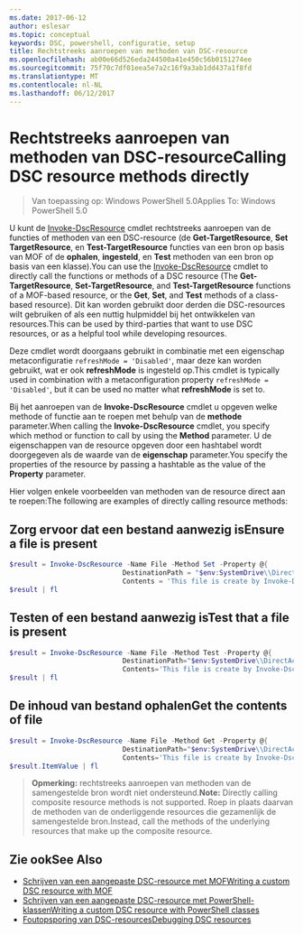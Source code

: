 ```yaml
---
ms.date: 2017-06-12
author: eslesar
ms.topic: conceptual
keywords: DSC, powershell, configuratie, setup
title: Rechtstreeks aanroepen van methoden van DSC-resource
ms.openlocfilehash: ab00e66d526eda244500a41e450c56b0151274ee
ms.sourcegitcommit: 75f70c7df01eea5e7a2c16f9a3ab1dd437a1f8fd
ms.translationtype: MT
ms.contentlocale: nl-NL
ms.lasthandoff: 06/12/2017
---
```

# <a name="calling-dsc-resource-methods-directly"></a><span data-ttu-id="030b4-103">Rechtstreeks aanroepen van methoden van DSC-resource</span><span class="sxs-lookup"><span data-stu-id="030b4-103">Calling DSC resource methods directly</span></span>

><span data-ttu-id="030b4-104">Van toepassing op: Windows PowerShell 5.0</span><span class="sxs-lookup"><span data-stu-id="030b4-104">Applies To: Windows PowerShell 5.0</span></span>

<span data-ttu-id="030b4-105">U kunt de [Invoke-DscResource](https://technet.microsoft.com/en-us/library/mt517869.aspx) cmdlet rechtstreeks aanroepen van de functies of methoden van een DSC-resource (de **Get-TargetResource**, **Set TargetResource**, en  **Test-TargetResource** functies van een bron op basis van MOF of de **ophalen**, **ingesteld**, en **Test** methoden van een bron op basis van een klasse).</span><span class="sxs-lookup"><span data-stu-id="030b4-105">You can use the [Invoke-DscResource](https://technet.microsoft.com/en-us/library/mt517869.aspx) cmdlet to directly call the functions or methods of a DSC resource (The **Get-TargetResource**, **Set-TargetResource**, and **Test-TargetResource** functions of a MOF-based resource, or the **Get**, **Set**, and **Test** methods of a class-based resource).</span></span> <span data-ttu-id="030b4-106">Dit kan worden gebruikt door derden die DSC-resources wilt gebruiken of als een nuttig hulpmiddel bij het ontwikkelen van resources.</span><span class="sxs-lookup"><span data-stu-id="030b4-106">This can be used by third-parties that want to use DSC resources, or as a helpful tool while developing resources.</span></span> 

<span data-ttu-id="030b4-107">Deze cmdlet wordt doorgaans gebruikt in combinatie met een eigenschap metaconfiguratie `refreshMode = 'Disabled'`, maar deze kan worden gebruikt, wat er ook **refreshMode** is ingesteld op.</span><span class="sxs-lookup"><span data-stu-id="030b4-107">This cmdlet is typically used in combination with a metaconfiguration property `refreshMode = 'Disabled'`, but it can be used no matter what **refreshMode** is set to.</span></span>

<span data-ttu-id="030b4-108">Bij het aanroepen van de **Invoke-DscResource** cmdlet u opgeven welke methode of functie aan te roepen met behulp van de **methode** parameter.</span><span class="sxs-lookup"><span data-stu-id="030b4-108">When calling the **Invoke-DscResource** cmdlet, you specify which method or function to call by using the **Method** parameter.</span></span> <span data-ttu-id="030b4-109">U de eigenschappen van de resource opgeven door een hashtabel wordt doorgegeven als de waarde van de **eigenschap** parameter.</span><span class="sxs-lookup"><span data-stu-id="030b4-109">You specify the properties of the resource by passing a hashtable as the value of the **Property** parameter.</span></span>

<span data-ttu-id="030b4-110">Hier volgen enkele voorbeelden van methoden van de resource direct aan te roepen:</span><span class="sxs-lookup"><span data-stu-id="030b4-110">The following are examples of directly calling resource methods:</span></span>

## <a name="ensure-a-file-is-present"></a><span data-ttu-id="030b4-111">Zorg ervoor dat een bestand aanwezig is</span><span class="sxs-lookup"><span data-stu-id="030b4-111">Ensure a file is present</span></span>

```powershell
$result = Invoke-DscResource -Name File -Method Set -Property @{
                            DestinationPath = "$env:SystemDrive\\DirectAccess.txt";
                            Contents = 'This file is create by Invoke-DscResource'} -Verbose
$result | fl
```

## <a name="test-that-a-file-is-present"></a><span data-ttu-id="030b4-112">Testen of een bestand aanwezig is</span><span class="sxs-lookup"><span data-stu-id="030b4-112">Test that a file is present</span></span>

```powershell
$result = Invoke-DscResource -Name File -Method Test -Property @{
                            DestinationPath="$env:SystemDrive\\DirectAccess.txt";
                            Contents='This file is create by Invoke-DscResource'} -Verbose
$result | fl
```

## <a name="get-the-contents-of-file"></a><span data-ttu-id="030b4-113">De inhoud van bestand ophalen</span><span class="sxs-lookup"><span data-stu-id="030b4-113">Get the contents of file</span></span>

```powershell
$result = Invoke-DscResource -Name File -Method Get -Property @{
                            DestinationPath="$env:SystemDrive\\DirectAccess.txt";
                            Contents='This file is create by Invoke-DscResource'} -Verbose
$result.ItemValue | fl
```

><span data-ttu-id="030b4-114">**Opmerking:** rechtstreeks aanroepen van methoden van de samengestelde bron wordt niet ondersteund.</span><span class="sxs-lookup"><span data-stu-id="030b4-114">**Note:** Directly calling composite resource methods is not supported.</span></span> <span data-ttu-id="030b4-115">Roep in plaats daarvan de methoden van de onderliggende resources die gezamenlijk de samengestelde bron.</span><span class="sxs-lookup"><span data-stu-id="030b4-115">Instead, call the methods of the underlying resources that make up the composite resource.</span></span>

## <a name="see-also"></a><span data-ttu-id="030b4-116">Zie ook</span><span class="sxs-lookup"><span data-stu-id="030b4-116">See Also</span></span>
- [<span data-ttu-id="030b4-117">Schrijven van een aangepaste DSC-resource met MOF</span><span class="sxs-lookup"><span data-stu-id="030b4-117">Writing a custom DSC resource with MOF</span></span>](authoringResourceMOF.md) 
- [<span data-ttu-id="030b4-118">Schrijven van een aangepaste DSC-resource met PowerShell-klassen</span><span class="sxs-lookup"><span data-stu-id="030b4-118">Writing a custom DSC resource with PowerShell classes</span></span>](authoringResourceClass.md)
- [<span data-ttu-id="030b4-119">Foutopsporing van DSC-resources</span><span class="sxs-lookup"><span data-stu-id="030b4-119">Debugging DSC resources</span></span>](debugResource.md)

